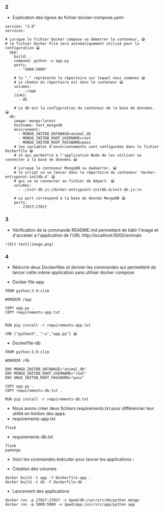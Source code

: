 ### 2

- Explication des lignes du fichier docker-compose.yaml

```
version: "3.8"
services:

# Lorsque le fichier Docker compose va démarrer le conteneur, 😀
# le fichier Docker File sera automatiquement utilisé pour la configuration 😀
  app:
    build: .
    command: python -u app.py
    ports:
      - "5000:5000"
      
    # le "." représente le répertoire sur lequel nous sommnes 😀
    # Le chemin du répertoire est dans le conteneur 😀
    volumes:
      - .:/app
    links:
      - db
    
    # Le db est la configuration du conteneur de la base de données. 😀
  db:
    image: mongo:latest 
    hostname: test_mongodb 
    environment:
      - MONGO_INITDB_DATABASE=animal_db
      - MONGO_INITDB_ROOT_USERNAME=root
      - MONGO_INITDB_ROOT_PASSWORD=pass
    # les variables d'envorionnements sont configurées dans le fichier Dockerfile 😀
    # ce qui permettra à l'application Node de les utiliser se connecter à la base de données 😀

    # Lorsque le conteneur MongoDB va daémarrer, 😀
    # le script va se lancer dans le répertoire du conteneur 'docker-entrypoint-initdb.d' 😀
    # qui va se connecter au fichier de départ. 😀
    volumes:
      - ./init-db.js:/docker-entrypoint-initdb.d/init-db.js:ro

    # Le port correspond à la base de donnée MongoDB 😀
    ports: 
      - 27017:27017
```

### 3

- Vérification de la commande README.md permettant de bâtir l'image et d'accéder à l'application de l'URL http://localhost:5000/animals

```
![Alt text](image.png)
```

### 4

- Réécrire deux Dockerfiles et donner les commandes qui permettent de lancer cette même application sans utiliser docker compose

- Docker file-app

```
FROM python:3.9-slim

WORKDIR /app

COPY app.py .
COPY requirements-app.txt .


RUN pip install -r requirements-app.txt

CMD ["python3", "-u","app.py"] 😀
```
- Dockerfile-db

```
FROM python:3.9-slim

WORKDIR /db

ENV MONGO_INITDB_DATABASE="animal_db"
ENV MONGO_INITDB_ROOT_USERNAME="root"
ENV ONGO_INITDB_ROOT_PASSWORD="pass"

COPY app.py .
COPY requirements-db.txt .

RUN pip install -r requirements-db.txt
```
- Nous avons créer deux fichiers requirements.txt pour différencier leur utilité en fontion des apps.
- requirements-app.txt
```
flask
```

- requirements-db.txt
```
flask
pymongo
```
- Voici les commandes éxécuter pour lancer les applications : 

- Création des volumes 
```
docker build -t app -f Dockerfile-app .
docker build -t db -f Dockerfile-db .
```

- Lancement des applications

```
docker run -p 27017:27017 -v $pwd/db:/usr/src/db/python mongo
docker run -p 5000:5000 -v $pwd/app:/usr/src/app/python app
```
